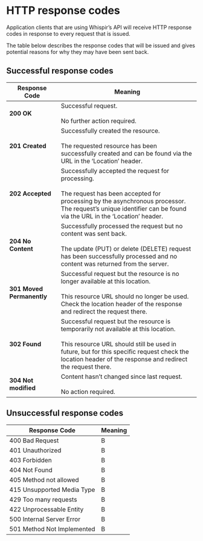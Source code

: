 # HTTP response codes

Application clients that are using Whispir’s API will receive HTTP response codes in response to every request that is issued.

The table below describes the response codes that will be issued and gives potential reasons for why they may have been sent back.

## Successful response codes


Response Code | Meaning 
---------|----------
**200 OK** | Successful request. <br /><br /> No further action required.
 **201 Created** | Successfully created the resource. <br /><br />The requested resource has been successfully created and can be found via the URL in the ‘Location’ header. 
 **202 Accepted** | Successfully accepted the request for processing. <br /><br />The request has been accepted for processing by the asynchronous processor. The request’s unique identifier can be found via the URL in the ‘Location’ header. 
 **204 No Content**| Successfully processed the request but no content was sent back. <br /><br />The update (PUT) or delete (DELETE) request has been successfully processed and no content was returned from the server. 
 **301 Moved Permanently**| Successful request but the resource is no longer available at this location. <br /><br />This resource URL should no longer be used. Check the location header of the response and redirect the request there. 
**302 Found**| Successful request but the resource is temporarily not available at this location. <br /><br />This resource URL should still be used in future, but for this specific request check the location header of the response and redirect the request there. 
 **304 Not modified**| Content hasn’t changed since last request. <br /><br />No action required. 

## Unsuccessful response codes

Response Code | Meaning 
---------|----------
400 Bad Request | B
401 Unauthorized | B
403 Forbidden | B
404 Not Found | B
405 Method not allowed | B
415 Unsupported Media Type | B
429 Too many requests | B
422 Unprocessable Entity | B
500 Internal Server Error | B
501 Method Not Implemented | B